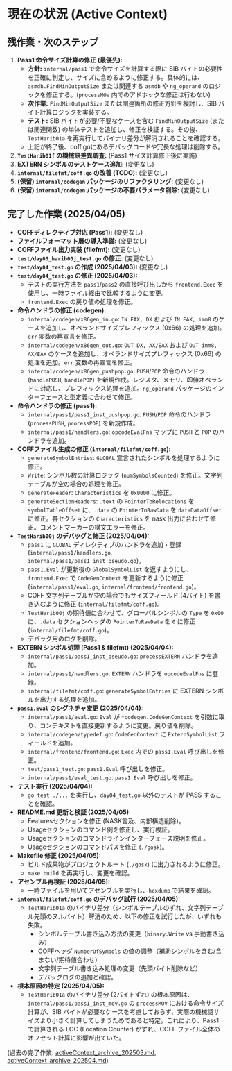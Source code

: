 # 現在の状況 (Active Context)

## 残作業・次のステップ

1.  **Pass1 命令サイズ計算の修正 (最優先):**
    *   **方針:** `internal/pass1` で命令サイズを計算する際に SIB バイトの必要性を正確に判定し、サイズに含めるように修正する。具体的には、`asmdb.FindMinOutputSize` または関連する `asmdb` や `ng_operand` のロジックを修正する。(`processMOV` 内でのアドホックな修正は行わない)
    *   **次作業:** `FindMinOutputSize` または関連箇所の修正方針を検討し、SIB バイト計算ロジックを実装する。
    *   **テスト:** SIB バイトが必要/不要なケースを含む `FindMinOutputSize` (または関連関数) の単体テストを追加し、修正を検証する。その後、`TestHarib01a` を再実行してバイナリ差分が解消されることを確認する。
    * 上記が終了後、coff.goにあるデバッグコードや冗長な処理は削除する。
2.  **`TestHarib01f` の機械語差異調査:** (Pass1 サイズ計算修正後に実施)
3.  **EXTERN シンボルのテストケース追加:** (変更なし)
4.  **`internal/filefmt/coff.go` の改善 (TODO):** (変更なし)
5.  **(保留) `internal/codegen` パッケージのリファクタリング:** (変更なし)
6.  **(保留) `internal/codegen` パッケージの不要パラメータ削除:** (変更なし)

## 完了した作業 (2025/04/05)

- **COFFディレクティブ対応 (Pass1):** (変更なし)
- **ファイルフォーマット層の導入準備:** (変更なし)
- **COFFファイル出力実装 (filefmt):** (変更なし)
- **`test/day03_harib00j_test.go` の修正:** (変更なし)
- **`test/day04_test.go` の作成 (2025/04/03):** (変更なし)
- **`test/day04_test.go` の修正 (2025/04/03):**
    - テストの実行方法を `pass1`/`pass2` の直接呼び出しから `frontend.Exec` を使用し、一時ファイル経由で比較するように変更。
    - `frontend.Exec` の戻り値の処理を修正。
- **命令ハンドラの修正 (codegen):**
    - `internal/codegen/x86gen_in.go`: `IN EAX, DX` および `IN EAX, imm8` のケースを追加し、オペランドサイズプレフィックス (0x66) の処理を追加。`err` 変数の再宣言を修正。
    - `internal/codegen/x86gen_out.go`: `OUT DX, AX/EAX` および `OUT imm8, AX/EAX` のケースを追加し、オペランドサイズプレフィックス (0x66) の処理を追加。`err` 変数の再宣言を修正。
    - `internal/codegen/x86gen_pushpop.go`: `PUSH`/`POP` 命令のハンドラ (`handlePUSH`, `handlePOP`) を新規作成。レジスタ、メモリ、即値オペランドに対応し、プレフィックス処理を追加。`ng_operand` パッケージのインターフェースと型定義に合わせて修正。
- **命令ハンドラの修正 (pass1):**
    - `internal/pass1/pass1_inst_pushpop.go`: `PUSH`/`POP` 命令のハンドラ (`processPUSH`, `processPOP`) を新規作成。
    - `internal/pass1/handlers.go`: `opcodeEvalFns` マップに `PUSH` と `POP` のハンドラを追加。
- **COFFファイル生成の修正 (`internal/filefmt/coff.go`):**
    - `generateSymbolEntries`: `GLOBAL` 宣言されたシンボルを処理するように修正。
    - `Write`: シンボル数の計算ロジック (`numSymbolsCounted`) を修正。文字列テーブルが空の場合の処理を修正。
    - `generateHeader`: `Characteristics` を `0x0000` に修正。
    - `generateSectionHeaders`: `.text` の `PointerToRelocations` を `symbolTableOffset` に、`.data` の `PointerToRawData` を `dataDataOffset` に修正。各セクションの `Characteristics` を nask 出力に合わせて修正。コメントマーカーの構文エラーを修正。
- **`TestHarib00j` のデバッグと修正 (2025/04/04):**
    - `pass1` に `GLOBAL` ディレクティブのハンドラを追加・登録 (`internal/pass1/handlers.go`, `internal/pass1/pass1_inst_pseudo.go`)。
    - `pass1.Eval` が更新後の `GlobalSymbolList` を返すようにし、`frontend.Exec` で `CodeGenContext` を更新するように修正 (`internal/pass1/eval.go`, `internal/frontend/frontend.go`)。
    - COFF 文字列テーブルが空の場合でもサイズフィールド (4バイト) を書き込むように修正 (`internal/filefmt/coff.go`)。
    - `TestHarib00j` の期待値に合わせて、グローバルシンボルの `Type` を `0x00` に、`.data` セクションヘッダの `PointerToRawData` を `0` に修正 (`internal/filefmt/coff.go`)。
    - デバッグ用のログを削除。
- **EXTERN シンボル処理 (Pass1 & filefmt) (2025/04/04):**
    - `internal/pass1/pass1_inst_pseudo.go`: `processEXTERN` ハンドラを追加。
    - `internal/pass1/handlers.go`: `EXTERN` ハンドラを `opcodeEvalFns` に登録。
    - `internal/filefmt/coff.go`: `generateSymbolEntries` に EXTERN シンボルを出力する処理を追加。
- **`pass1.Eval` のシグネチャ変更 (2025/04/04):**
    - `internal/pass1/eval.go`: `Eval` が `*codegen.CodeGenContext` を引数に取り、コンテキストを直接更新するように変更。戻り値を削除。
    - `internal/codegen/typedef.go`: `CodeGenContext` に `ExternSymbolList` フィールドを追加。
    - `internal/frontend/frontend.go`: `Exec` 内での `pass1.Eval` 呼び出しを修正。
    - `test/pass1_test.go`: `pass1.Eval` 呼び出しを修正。
    - `internal/pass1/eval_test.go`: `pass1.Eval` 呼び出しを修正。
- **テスト実行 (2025/04/04):**
    - `go test ./...` を実行し、`day04_test.go` 以外のテストが PASS することを確認。
- **README.md 更新と検証 (2025/04/05):**
    - Featuresセクションを修正 (NASK言及、内部構造削除)。
    - Usageセクションのコマンド例を修正し、実行検証。
    - Usageセクションのコマンドラインインターフェース説明を修正。
    - Usageセクションのコマンドパスを修正 (`./gosk`)。
- **Makefile 修正 (2025/04/05):**
    - ビルド成果物がプロジェクトルート (`./gosk`) に出力されるように修正。
    - `make build` を再実行し、変更を確認。
- **アセンブル再検証 (2025/04/05):**
    - 一時ファイルを用いてアセンブルを実行し、`hexdump` で結果を確認。
- **`internal/filefmt/coff.go` のデバッグ試行 (2025/04/05):**
    - `TestHarib01a` のバイナリ差分（シンボルテーブルのずれ、文字列テーブル先頭のヌルバイト）解消のため、以下の修正を試行したが、いずれも失敗。
        - シンボルテーブル書き込み方法の変更（`binary.Write` vs 手動書き込み）
        - COFFヘッダ `NumberOfSymbols` の値の調整（補助シンボルを含む/含まない/期待値合わせ）
        - 文字列テーブル書き込み処理の変更（先頭バイト削除など）
        - デバッグログの追加と確認。
- **根本原因の特定 (2025/04/05):**
    - `TestHarib01a` のバイナリ差分 (2バイトずれ) の根本原因は、`internal/pass1/pass1_inst_mov.go` の `processMOV` における命令サイズ計算が、SIB バイトが必要なケースを考慮しておらず、実際の機械語サイズより小さく計算してしまうためであると特定。これにより、Pass1 で計算される LOC (Location Counter) がずれ、COFF ファイル全体のオフセット計算に影響が出ていた。

(過去の完了作業: [activeContext_archive_202503.md](../archives/activeContext_archive_202503.md), [activeContext_archive_202504.md](../archives/activeContext_archive_202504.md))
